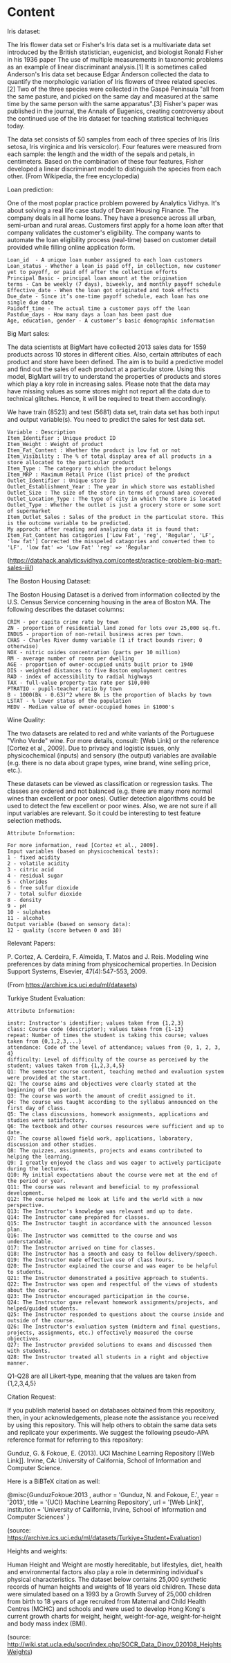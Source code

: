 # Content
Iris dataset:

The Iris flower data set or Fisher's Iris data set is a multivariate data set introduced by the British statistician, eugenicist, and biologist Ronald Fisher in his 1936 paper The use of multiple measurements in taxonomic problems as an example of linear discriminant analysis.[1] It is sometimes called Anderson's Iris data set because Edgar Anderson collected the data to quantify the morphologic variation of Iris flowers of three related species.[2] Two of the three species were collected in the Gaspé Peninsula "all from the same pasture, and picked on the same day and measured at the same time by the same person with the same apparatus".[3] Fisher's paper was published in the journal, the Annals of Eugenics, creating controversy about the continued use of the Iris dataset for teaching statistical techniques today.

The data set consists of 50 samples from each of three species of Iris (Iris setosa, Iris virginica and Iris versicolor). Four features were measured from each sample: the length and the width of the sepals and petals, in centimeters. Based on the combination of these four features, Fisher developed a linear discriminant model to distinguish the species from each other. 
(From Wikipedia, the free encyclopedia)



Loan prediction:

One of the most poplar practice problem powered by Analytics Vidhya. It's about solving a real life case study of Dream Housing Finance. The company deals in all home loans. They have a presence across all urban, semi-urban and rural areas. Customers first apply for a home loan after that company validates the customer's eligibility. The company wants to automate the loan eligibility process (real-time) based on customer detail provided while filling online application form.

    Loan_id  - A unique loan number assigned to each loan customers
    Loan_status - Whether a loan is paid off, in collection, new customer yet to payoff, or paid off after the collection efforts
    Principal Basic - principal loan amount at the origination
    terms - Can be weekly (7 days), biweekly, and monthly payoff schedule
    Effective_date - When the loan got originated and took effects
    Due_date - Since it’s one-time payoff schedule, each loan has one single due date
    Paidoff_time - The actual time a customer pays off the loan
    Pastdue_days - How many days a loan has been past due
    Age, education, gender - A customer’s basic demographic information



Big Mart sales:

The data scientists at BigMart have collected 2013 sales data for 1559 products across 10 stores in different cities. Also, certain attributes of each product and store have been defined. The aim is to build a predictive model and find out the sales of each product at a particular store. Using this model, BigMart will try to understand the properties of products and stores which play a key role in increasing sales. Please note that the data may have missing values as some stores might not report all the data due to technical glitches. Hence, it will be required to treat them accordingly.

We have train (8523) and test (5681) data set, train data set has both input and output variable(s). You need to predict the sales for test data set.

    Variable : Description
    Item_Identifier : Unique product ID
    Item_Weight : Weight of product
    Item_Fat_Content : Whether the product is low fat or not
    Item_Visibility : The % of total display area of all products in a store allocated to the particular product
    Item_Type : The category to which the product belongs
    Item_MRP : Maximum Retail Price (list price) of the product
    Outlet_Identifier : Unique store ID
    Outlet_Establishment_Year : The year in which store was established
    Outlet_Size : The size of the store in terms of ground area covered
    Outlet_Location_Type : The type of city in which the store is located
    Outlet_Type : Whether the outlet is just a grocery store or some sort of supermarket
    Item_Outlet_Sales : Sales of the product in the particulat store. This is the outcome variable to be predicted.
    My approch: after reading and analyzing data it is found that:
    Item_Fat_Content has catagories ['Low Fat', 'reg', 'Regular', 'LF', 'low fat'] Corrected the misspeled catagories and converted them to
    'LF', 'low fat' => 'Low Fat' 'reg' => 'Regular'
    
(https://datahack.analyticsvidhya.com/contest/practice-problem-big-mart-sales-iii/)



The Boston Housing Dataset:

The Boston Housing Dataset is a derived from information collected by the U.S. Census Service concerning housing in the area of Boston MA. The following describes the dataset columns:

    CRIM - per capita crime rate by town
    ZN - proportion of residential land zoned for lots over 25,000 sq.ft.
    INDUS - proportion of non-retail business acres per town.
    CHAS - Charles River dummy variable (1 if tract bounds river; 0 otherwise)
    NOX - nitric oxides concentration (parts per 10 million)
    RM - average number of rooms per dwelling
    AGE - proportion of owner-occupied units built prior to 1940
    DIS - weighted distances to five Boston employment centres
    RAD - index of accessibility to radial highways
    TAX - full-value property-tax rate per $10,000
    PTRATIO - pupil-teacher ratio by town
    B - 1000(Bk - 0.63)^2 where Bk is the proportion of blacks by town
    LSTAT - % lower status of the population
    MEDV - Median value of owner-occupied homes in $1000's



Wine Quality:

The two datasets are related to red and white variants of the Portuguese "Vinho Verde" wine. For more details, consult: [Web Link] or the reference [Cortez et al., 2009]. Due to privacy and logistic issues, only physicochemical (inputs) and sensory (the output) variables are available (e.g. there is no data about grape types, wine brand, wine selling price, etc.).

These datasets can be viewed as classification or regression tasks. The classes are ordered and not balanced (e.g. there are many more normal wines than excellent or poor ones). Outlier detection algorithms could be used to detect the few excellent or poor wines. Also, we are not sure if all input variables are relevant. So it could be interesting to test feature selection methods.

    Attribute Information:

    For more information, read [Cortez et al., 2009].
    Input variables (based on physicochemical tests):
    1 - fixed acidity
    2 - volatile acidity
    3 - citric acid 
    4 - residual sugar
    5 - chlorides
    6 - free sulfur dioxide
    7 - total sulfur dioxide
    8 - density
    9 - pH
    10 - sulphates
    11 - alcohol
    Output variable (based on sensory data):
    12 - quality (score between 0 and 10)
    
Relevant Papers:

P. Cortez, A. Cerdeira, F. Almeida, T. Matos and J. Reis. Modeling wine preferences by data mining from physicochemical properties.
In Decision Support Systems, Elsevier, 47(4):547-553, 2009. 

(From https://archive.ics.uci.edu/ml/datasets)



Turkiye Student Evaluation:

    Attribute Information:

    instr: Instructor's identifier; values taken from {1,2,3}
    class: Course code (descriptor); values taken from {1-13}
    repeat: Number of times the student is taking this course; values taken from {0,1,2,3,...}
    attendance: Code of the level of attendance; values from {0, 1, 2, 3, 4}
    difficulty: Level of difficulty of the course as perceived by the student; values taken from {1,2,3,4,5}
    Q1: The semester course content, teaching method and evaluation system were provided at the start.
    Q2: The course aims and objectives were clearly stated at the beginning of the period.
    Q3: The course was worth the amount of credit assigned to it.
    Q4: The course was taught according to the syllabus announced on the first day of class.
    Q5: The class discussions, homework assignments, applications and studies were satisfactory.
    Q6: The textbook and other courses resources were sufficient and up to date.
    Q7: The course allowed field work, applications, laboratory, discussion and other studies.
    Q8: The quizzes, assignments, projects and exams contributed to helping the learning.
    Q9: I greatly enjoyed the class and was eager to actively participate during the lectures.
    Q10: My initial expectations about the course were met at the end of the period or year.
    Q11: The course was relevant and beneficial to my professional development.
    Q12: The course helped me look at life and the world with a new perspective.
    Q13: The Instructor's knowledge was relevant and up to date.
    Q14: The Instructor came prepared for classes.
    Q15: The Instructor taught in accordance with the announced lesson plan.
    Q16: The Instructor was committed to the course and was understandable.
    Q17: The Instructor arrived on time for classes.
    Q18: The Instructor has a smooth and easy to follow delivery/speech.
    Q19: The Instructor made effective use of class hours.
    Q20: The Instructor explained the course and was eager to be helpful to students.
    Q21: The Instructor demonstrated a positive approach to students.
    Q22: The Instructor was open and respectful of the views of students about the course.
    Q23: The Instructor encouraged participation in the course.
    Q24: The Instructor gave relevant homework assignments/projects, and helped/guided students.
    Q25: The Instructor responded to questions about the course inside and outside of the course.
    Q26: The Instructor's evaluation system (midterm and final questions, projects, assignments, etc.) effectively measured the course objectives.
    Q27: The Instructor provided solutions to exams and discussed them with students.
    Q28: The Instructor treated all students in a right and objective manner.

Q1-Q28 are all Likert-type, meaning that the values are taken from {1,2,3,4,5}

Citation Request:

If you publish material based on databases obtained from this repository, then, in your acknowledgements, please note the assistance you received by using this repository. This will help others to obtain the same data sets and replicate your experiments. We suggest the following pseudo-APA reference format for referring to this repository:

Gunduz, G. & Fokoue, E. (2013). UCI Machine Learning Repository [[Web Link]]. Irvine, CA: University of California, School of Information and Computer Science.

Here is a BiBTeX citation as well:

@misc{GunduzFokoue:2013 ,
author = 'Gunduz, N. and Fokoue, E.',
year = '2013',
title = '{UCI} Machine Learning Repository',
url = '[Web Link]',
institution = 'University of California, Irvine, School of Information and Computer Sciences' }    

(source: https://archive.ics.uci.edu/ml/datasets/Turkiye+Student+Evaluation)



Heights and weights:

Human Height and Weight are mostly hereditable, but lifestyles, diet, health and environmental factors also play a role in determining individual's physical characteristics. The dataset below contains 25,000 synthetic records of human heights and weights of 18 years old children. These data were simulated based on a 1993 by a Growth Survey of 25,000 children from birth to 18 years of age recruited from Maternal and Child Health Centres (MCHC) and schools and were used to develop Hong Kong's current growth charts for weight, height, weight-for-age, weight-for-height and body mass index (BMI).

(source: http://wiki.stat.ucla.edu/socr/index.php/SOCR_Data_Dinov_020108_HeightsWeights)
